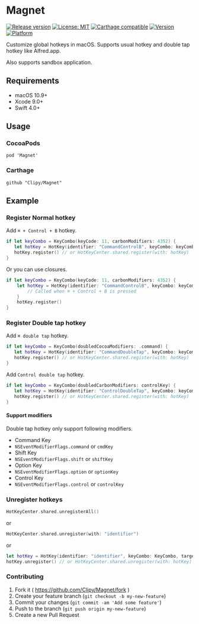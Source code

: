 # Magnet
[![Release version](https://img.shields.io/github/release/Clipy/Magnet.svg)](https://github.com/Clipy/Magnet/releases/latest)
[![License: MIT](https://img.shields.io/github/license/Clipy/Magnet.svg)](https://github.com/Clipy/Magnet/blob/master/LICENSE)
[![Carthage compatible](https://img.shields.io/badge/Carthage-compatible-4BC51D.svg?style=flat)](https://github.com/Carthage/Carthage)
[![Version](https://img.shields.io/cocoapods/v/Magnet.svg)](http://cocoadocs.org/docsets/Magnet)
[![Platform](https://img.shields.io/cocoapods/p/Magnet.svg)](http://cocoadocs.org/docsets/Magnet)

Customize global hotkeys in macOS. Supports usual hotkey and double tap hotkey like Alfred.app.

Also supports sandbox application.

## Requirements
- macOS 10.9+
- Xcode 9.0+
- Swift 4.0+

## Usage
### CocoaPods
```
pod 'Magnet'
```

### Carthage
```
github "Clipy/Magnet"
```

## Example
### Register Normal hotkey
Add `⌘ + Control + B` hotkey.

```swift
if let keyCombo = KeyCombo(keyCode: 11, carbonModifiers: 4352) {
   let hotKey = HotKey(identifier: "CommandControlB", keyCombo: keyCombo, target: self, action: #selector())
   hotKey.register() // or HotKeyCenter.shared.register(with: hotKey)
}
```

Or you can use closures.
```swift
if let keyCombo = KeyCombo(keyCode: 11, carbonModifiers: 4352) {
    let hotKey = HotKey(identifier: "CommandControlB", keyCombo: keyCombo) { hotKey in
        // Called when ⌘ + Control + B is pressed
    }
    hotKey.register()
}        
```

### Register Double tap hotkey
Add `⌘ double tap` hotkey.
```swift
if let keyCombo = KeyCombo(doubledCocoaModifiers: .command) {
   let hotKey = HotKey(identifier: "CommandDoubleTap", keyCombo: keyCombo, target: self, action: #selector())
   hotKey.register() // or HotKeyCenter.shared.register(with: hotKey)
}
```

Add `Control double tap` hotkey.
```swift
if let keyCombo = KeyCombo(doubledCarbonModifiers: controlKey) {
   let hotKey = HotKey(identifier: "ControlDoubleTap", keyCombo: keyCombo, target: self, action: #selector())
   hotKey.register() // or HotKeyCenter.shared.register(with: hotKey)
}
```

#### Support modifiers
Double tap hotkey only support following modifiers.
- Command Key
 - `NSEventModifierFlags.command` or `cmdKey`
- Shift Key
 - `NSEventModifierFlags.shift` or `shiftKey`
- Option Key
 - `NSEventModifierFlags.option` or `optionKey`
- Control Key
 - `NSEventModifierFlags.control` or `controlKey`

### Unregister hotkeys
```swift
HotKeyCenter.shared.unregisterAll()
```

or

```swift
HotKeyCenter.shared.unregister(with: "identifier")
```

or

```swift
let hotKey = HotKey(identifier: "identifier", keyCombo: KeyCombo, target: self, action: #selector())
hotKey.unregister() // or HotKeyCenter.shared.unregister(with: hotKey)
```

### Contributing
1. Fork it ( https://github.com/Clipy/Magnet/fork )
2. Create your feature branch (`git checkout -b my-new-feature`)
3. Commit your changes (`git commit -am 'Add some feature'`)
4. Push to the branch (`git push origin my-new-feature`)
5. Create a new Pull Request
